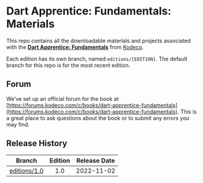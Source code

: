 # Dart Apprentice: Fundamentals: Materials

This repo contains all the downloadable materials and projects associated with the **[Dart Apprentice: Fundamentals](https://www.kodeco.com/books/dart-apprentice-fundamentals)** from [Kodeco](https://www.kodeco.com).

Each edition has its own branch, named `editions/[EDITION]`. The default branch for this repo is for the most recent edition.

## Forum

We’ve set up an official forum for the book at [https://forums.kodeco.com/c/books/dart-apprentice-fundamentals](https://forums.kodeco.com/c/books/dart-apprentice-fundamentals). This is a great place to ask questions about the book or to submit any errors you may find.

## Release History

| Branch                                                                            | Edition | Release Date |
| --------------------------------------------------------------------------------- |:-------:|:------------:|
| [editions/1.0](https://github.com/kodecocodes/daf-materials/tree/editions/1.0) | 1.0     | 2022-11-02   |

